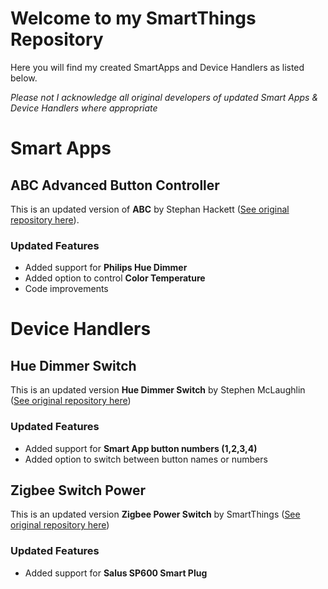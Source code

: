 # Welcome to my SmartThings Repository

Here you will find my created SmartApps and Device Handlers as listed below. 

*Please not I acknowledge all original developers of updated Smart Apps & Device Handlers where appropriate*

# Smart Apps

## ABC Advanced Button Controller

This is an updated version of **ABC** by Stephan Hackett ([See original repository here](https://github.com/stephack/ABC)).

### Updated Features
 - Added support for **Philips Hue Dimmer**
 - Added option to control **Color Temperature**
 - Code improvements

# Device Handlers

## Hue Dimmer Switch

This is an updated version **Hue Dimmer Switch** by Stephen McLaughlin ([See original repository here](https://github.com/digitalgecko/mySmartThings))

### Updated Features
 - Added support for **Smart App button numbers (1,2,3,4)**
 - Added option to switch between button names or numbers

## Zigbee Switch Power

This is an updated version **Zigbee Power Switch** by SmartThings ([See original repository here](https://github.com/SmartThingsCommunity/SmartThingsPublic))

### Updated Features
 - Added support for **Salus SP600 Smart Plug**
